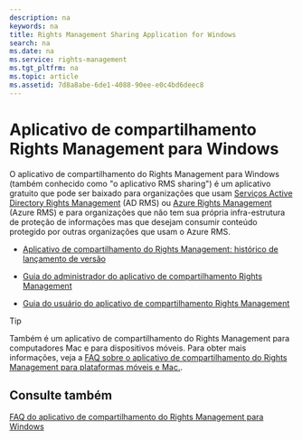 ```yaml
---
description: na
keywords: na
title: Rights Management Sharing Application for Windows
search: na
ms.date: na
ms.service: rights-management
ms.tgt_pltfrm: na
ms.topic: article
ms.assetid: 7d8a8abe-6de1-4088-90ee-e0c4bd6deec8
---
```

# Aplicativo de compartilhamento Rights Management para Windows
O aplicativo de compartilhamento do Rights Management para Windows (também conhecido como "o aplicativo RMS sharing") é um aplicativo gratuito que pode ser baixado para organizações que usam [Serviços Active Directory Rights Management](https://technet.microsoft.com/library/cc772403.aspx) (AD RMS) ou [Azure Rights Management](https://technet.microsoft.com/library/jj585024.aspx) (Azure RMS) e para organizações que não tem sua própria infra-estrutura de proteção de informações mas que desejam consumir conteúdo protegido por outras organizações que usam o Azure RMS.

-   [Aplicativo de compartilhamento do Rights Management: histórico de lançamento de versão](../Topic/Rights_Management_sharing_application__Version_release_history.md)

-   [Guia do administrador do aplicativo de compartilhamento Rights Management](../Topic/Rights_Management_sharing_application_administrator_guide.md)

-   [Guia do usuário do aplicativo de compartilhamento Rights Management](../Topic/Rights_Management_sharing_application_user_guide.md)

> [!TIP]
> Também é um aplicativo de compartilhamento do Rights Management para computadores Mac e para dispositivos móveis. Para obter mais informações, veja a [FAQ sobre o aplicativo de compartilhamento do Rights Management para plataformas móveis e Mac.](http://technet.microsoft.com/dn451248).

## Consulte também
[FAQ do aplicativo de compartilhamento do Rights Management para Windows](http://technet.microsoft.com/dn467883)

